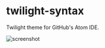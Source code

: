 twilight-syntax
===============

Twilight theme for GitHub's Atom IDE.

![screenshot](http://ridingtheclutch.com.s3.amazonaws.com/images/twilight-syntax.png)
